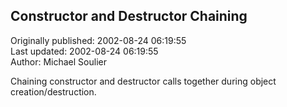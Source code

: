 ## Constructor and Destructor Chaining  
Originally published: 2002-08-24 06:19:55  
Last updated: 2002-08-24 06:19:55  
Author: Michael Soulier  
  
Chaining constructor and destructor calls together during object creation/destruction.